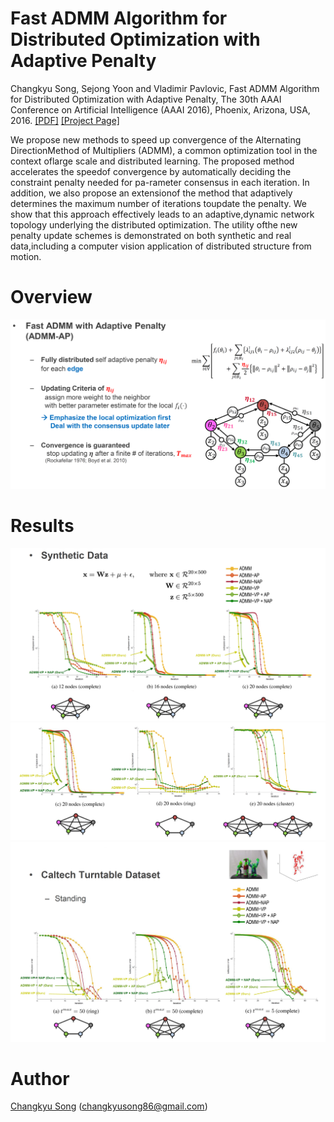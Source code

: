# Fast ADMM Algorithm for Distributed Optimization with Adaptive Penalty

Changkyu Song, Sejong Yoon and Vladimir Pavlovic, Fast ADMM Algorithm for Distributed Optimization with Adaptive Penalty, The 30th AAAI Conference on Artificial Intelligence (AAAI 2016), Phoenix, Arizona, USA, 2016. [[PDF]](https://arxiv.org/abs/1506.08928) [[Project Page]](https://sites.google.com/site/changkyusong86/research/aaai2016)

We propose new methods to speed up convergence of the Alternating DirectionMethod of Multipliers (ADMM), a common optimization tool in the context oflarge scale and distributed learning.  The proposed method accelerates the speedof convergence by automatically deciding the constraint penalty needed for pa-rameter consensus in each iteration.  In addition,  we also propose an extensionof the method that adaptively determines the maximum number of iterations toupdate the penalty.  We show that this approach effectively leads to an adaptive,dynamic network topology underlying the distributed optimization. The utility ofthe new penalty update schemes is demonstrated on both synthetic and real data,including a computer vision application of distributed structure from motion.

# Overview

![overview](./doc/img/aaai2016_overview.png)

# Results

![result1](./doc/img/aaai2016_result1.png)
![result2](./doc/img/aaai2016_result2.png)
![result3](./doc/img/aaai2016_result3.png)

# Author

[Changkyu Song](https://sites.google.com/site/changkyusong86) (changkyusong86@gmail.com)
